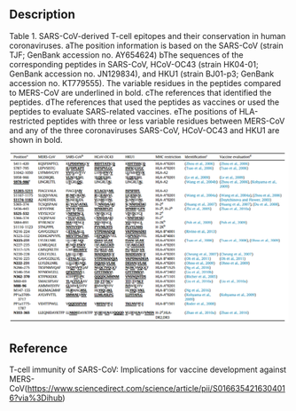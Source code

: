 ## Description
Table 1. SARS-CoV-derived T-cell epitopes and their conservation in human coronaviruses. aThe position information is based on the SARS-CoV (strain TJF; GenBank accession no. AY654624) bThe sequences of the corresponding peptides in SARS-CoV, HCoV-OC43 (strain HK04-01; GenBank accession no. JN129834), and HKU1 (strain BJ01-p3; GenBank accession no. KT779555). The variable residues in the peptides compared to MERS-CoV are underlined in bold. cThe references that identified the peptides. dThe references that used the peptides as vaccines or used the peptides to evaluate SARS-related vaccines. eThe positions of HLA-restricted peptides with three or less variable residues between MERS-CoV and any of the three coronaviruses SARS-CoV, HCoV-OC43 and HKU1 are shown in bold.

![image](https://github.com/HIT-ImmunologyLab/NCP-scRNA-seq/raw/master/images/zhoufx/SARS-antigen-epitope.png)

## Reference
T-cell immunity of SARS-CoV: Implications for vaccine development against MERS-CoV(https://www.sciencedirect.com/science/article/pii/S0166354216304016?via%3Dihub)